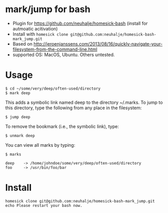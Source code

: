 mark/jump for bash
===================

* Plugin for https://github.com/neuhalje/homesick-bash (install for autmoatic acitivation)
* Install with ```homesick clone git@github.com:neuhalje/homesick-bash-mark_jump.git```
* Based on http://jeroenjanssens.com/2013/08/16/quickly-navigate-your-filesystem-from-the-command-line.html
* supported OS: MacOS, Ubuntu. Others untested.

Usage
=======

```
$ cd ~/some/very/deep/often-used/directory
$ mark deep
```

This adds a symbolic link named deep to the directory ~/.marks. To jump to this directory, type the following from any place in the filesystem:

```
$ jump deep
```

To remove the bookmark (i.e., the symbolic link), type:

```
$ unmark deep
```

You can view all marks by typing:

```
$ marks

deep    -> /home/johndoe/some/very/deep/often-used/directory
foo     -> /usr/bin/foo/bar
```


Install
========

```
homesick clone git@github.com:neuhalje/homesick-bash-mark_jump.git
echo Please restart your bash now.
```

